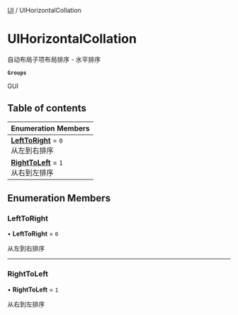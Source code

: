 [UI](../modules/UI.UI.md) / UIHorizontalCollation

# UIHorizontalCollation <Badge type="tip" text="Enumeration" /> <Score text="UIHorizontalCollation" />

自动布局子项布局排序 - 水平排序

**`Groups`**

GUI

## Table of contents

| Enumeration Members |
| :-----|
| **[LeftToRight](UI.UIHorizontalCollation.md#lefttoright)** = ``0`` <br> 从左到右排序|
| **[RightToLeft](UI.UIHorizontalCollation.md#righttoleft)** = ``1`` <br> 从右到左排序|

## Enumeration Members

### LeftToRight <Score text="LeftToRight" /> 

• **LeftToRight** = ``0``

从左到右排序

___

### RightToLeft <Score text="RightToLeft" /> 

• **RightToLeft** = ``1``

从右到左排序

